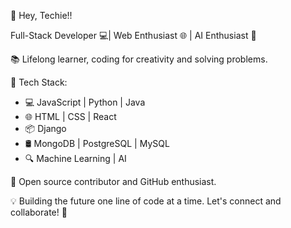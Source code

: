 

👋 Hey, Techie!!

 Full-Stack Developer 💻|  Web Enthusiast 🌐 | AI Enthusiast 🤖 

📚  Lifelong learner, coding for creativity and solving problems.

🔧 Tech Stack:
   - 💻 JavaScript | Python | Java
   - 🌐 HTML | CSS | React
   - 📦 Django 
   - 🛢️ MongoDB | PostgreSQL | MySQL
   - 🔍 Machine Learning | AI

🌟 Open source contributor and GitHub enthusiast.

💡 Building the future one line of code at a time. Let's connect and collaborate! 🚀

